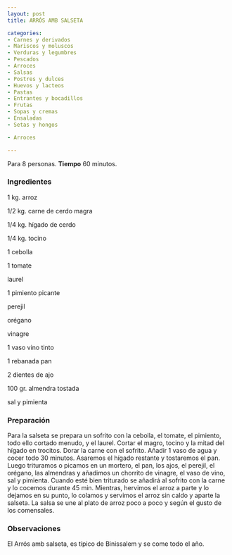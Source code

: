 ```yaml
---
layout: post
title: ARRÓS AMB SALSETA

categories:
- Carnes y derivados
- Mariscos y moluscos
- Verduras y legumbres
- Pescados
- Arroces
- Salsas
- Postres y dulces
- Huevos y lacteos
- Pastas
- Entrantes y bocadillos
- Frutas
- Sopas y cremas
- Ensaladas
- Setas y hongos

- Arroces

---
```


Para 8 personas.
<b>Tiempo</b> 60 minutos.

<h3>Ingredientes</h3>

1 kg. arroz

1/2 kg. carne de cerdo magra

1/4 kg. hígado de cerdo

1/4 kg. tocino

1 cebolla

1 tomate

laurel

1 pimiento picante

perejil

orégano

vinagre

1 vaso vino tinto

1 rebanada pan

2 dientes de ajo

100 gr. almendra tostada

sal y pimienta

<h3>Preparación</h3>

Para la salseta se prepara un sofrito con la cebolla, el tomate, el pimiento, todo ello cortado menudo, y el laurel. Cortar el magro, tocino y la mitad del hígado en trocitos. Dorar la carne con el sofrito. Añadir 1 vaso de agua y cocer todo 30 minutos. Asaremos el hígado restante y tostaremos el pan. Luego trituramos o picamos en un mortero, el pan, los ajos, el perejil, el orégano, las almendras y añadimos un chorrito de vinagre, el vaso de vino, sal y pimienta. Cuando esté bien triturado se añadirá al sofrito con la carne y lo cocemos durante 45 min. Mientras, hervimos el arroz a parte y lo dejamos en su punto, lo colamos y servimos el arroz sin caldo y aparte la salseta. La salsa se une al plato de arroz poco a poco y según el gusto de los comensales.

<h3>Observaciones</h3>

El Arrós amb salseta, es típico de Binissalem y se come todo el año.

